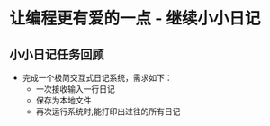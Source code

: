 # 让编程更有爱的一点 - 继续小小日记

## 小小日记任务回顾

- 完成一个极简交互式日记系统，需求如下：
	- 一次接收输入一行日记
	- 保存为本地文件
	- 再次运行系统时,能打印出过往的所有日记
